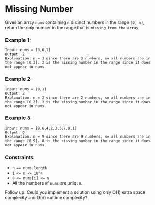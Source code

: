 # Missing Number

Given an array `nums` containing `n` distinct numbers in the range `[0, n]`, return the only number in the range that 
is `missing from the array`.

 

### Example 1:
```
Input: nums = [3,0,1]
Output: 2
Explanation: n = 3 since there are 3 numbers, so all numbers are in the range [0,3]. 2 is the missing number in the range since it does not appear in nums.
```
### Example 2:
```
Input: nums = [0,1]
Output: 2
Explanation: n = 2 since there are 2 numbers, so all numbers are in the range [0,2]. 2 is the missing number in the range since it does not appear in nums.
```
### Example 3:
```
Input: nums = [9,6,4,2,3,5,7,0,1]
Output: 8
Explanation: n = 9 since there are 9 numbers, so all numbers are in the range [0,9]. 8 is the missing number in the range since it does not appear in nums.
``` 

### Constraints:

- `n == nums.length`
- `1 <= n <= 10^4`
- `0 <= nums[i] <= n`
- All the numbers of `nums` are unique.
 

Follow up: Could you implement a solution using only O(1) extra space complexity and O(n) runtime complexity?
